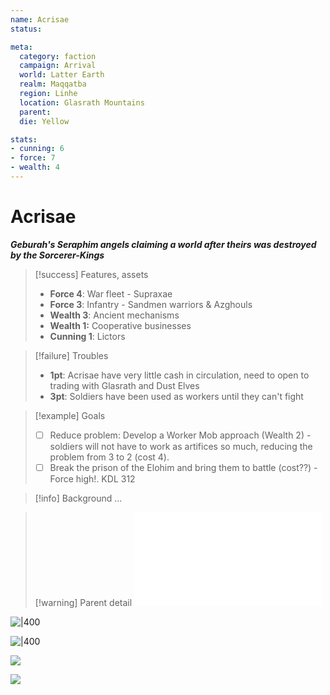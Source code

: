 ```yaml
---
name: Acrisae
status:

meta:
  category: faction
  campaign: Arrival
  world: Latter Earth
  realm: Maqqatba
  region: Linhe
  location: Glasrath Mountains
  parent: 
  die: Yellow

stats:
- cunning: 6
- force: 7
- wealth: 4
---
```

# Acrisae
***Geburah's Seraphim angels claiming a world after theirs was destroyed by the Sorcerer-Kings***

> [!success] Features, assets
> - **Force 4**: War fleet - Supraxae
> - **Force 3**: Infantry - Sandmen warriors & Azghouls
> - **Wealth 3**: Ancient mechanisms
> - **Wealth 1:** Cooperative businesses
> - **Cunning 1**: Lictors

> [!failure] Troubles
> - **1pt**: Acrisae have very little cash in circulation, need to open to trading with Glasrath and Dust Elves
> - **3pt**: Soldiers have been used as workers until they can't fight

> [!example] Goals
> - [ ] Reduce problem: Develop a Worker Mob approach (Wealth 2) - soldiers will not have to work as artifices so much, reducing the problem from 3 to 2 (cost 4).
> - [ ] Break the prison of the Elohim and bring them to battle (cost??) - Force high!. KDL 312

> [!info] Background
> ...

> [!warning] Parent detail
> ![Acrisae](../../_published/arrival/context.md#Acrisae)


![|400](https://i.imgur.com/9Cc4Byq.png)

![|400](https://i.imgur.com/UTK3e3W.png)

![](https://i.imgur.com/4CqOLy9.png)

![](https://i.imgur.com/8p6xEVN.png)
